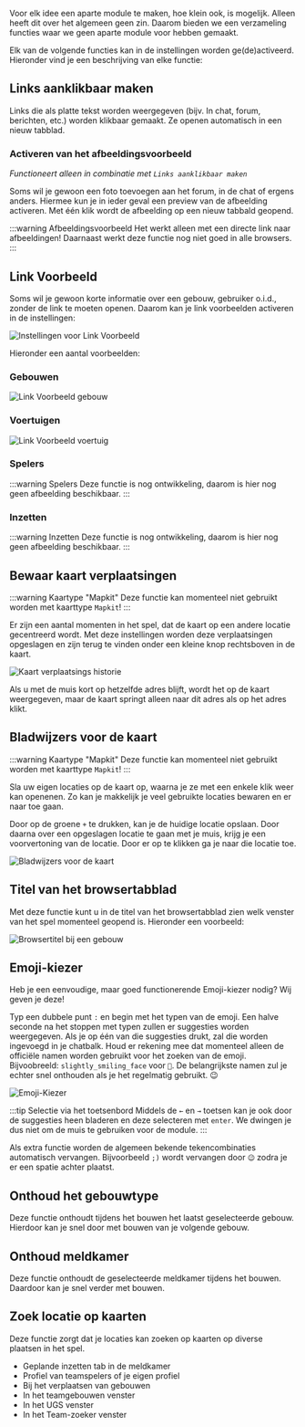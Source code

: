 Voor elk idee een aparte module te maken, hoe klein ook, is mogelijk. Alleen heeft dit over het algemeen geen zin. Daarom bieden we een verzameling functies waar we geen aparte module voor hebben gemaakt. 

Elk van de volgende functies kan in de instellingen worden ge(de)activeerd. Hieronder vind je een beschrijving van elke functie:

## Links aanklikbaar maken
Links die als platte tekst worden weergegeven (bijv. In chat, forum, berichten, etc.) worden klikbaar gemaakt. Ze openen automatisch in een nieuw tabblad.

### Activeren van het afbeeldingsvoorbeeld
*Functioneert alleen in combinatie met `Links aanklikbaar maken`*

Soms wil je gewoon een foto toevoegen aan het forum, in de chat of ergens anders. Hiermee kun je in ieder geval een preview van de afbeelding activeren. Met één klik wordt de afbeelding op een nieuw tabbald geopend. 

:::warning Afbeeldingsvoorbeeld
Het werkt alleen met een directe link naar afbeeldingen! Daarnaast werkt deze functie nog niet goed in alle browsers.
:::

## Link Voorbeeld
Soms wil je gewoon korte informatie over een gebouw, gebruiker o.i.d., zonder de link te moeten openen. Daarom kan je link voorbeelden activeren in de instellingen:

![Instellingen voor Link Voorbeeld](linkPreview_setting.png)

Hieronder een aantal voorbeelden:

### Gebouwen
![Link Voorbeeld gebouw](linkPreview_building.png)

### Voertuigen
![Link Voorbeeld voertuig](linkPreview_vehicle.png)

### Spelers
:::warning Spelers
Deze functie is nog ontwikkeling, daarom is hier nog geen afbeelding beschikbaar.
:::

### Inzetten
:::warning Inzetten
Deze functie is nog ontwikkeling, daarom is hier nog geen afbeelding beschikbaar.
:::


## Bewaar kaart verplaatsingen

:::warning Kaartype "Mapkit"
Deze functie kan momenteel niet gebruikt worden met kaarttype `Mapkit`!
:::

Er zijn een aantal momenten in het spel, dat de kaart op een andere locatie gecentreerd wordt. Met deze instellingen worden deze verplaatsingen opgeslagen en zijn terug te vinden onder een kleine knop rechtsboven in de kaart. 

![Kaart verplaatsings historie](mapUndo.png)

Als u met de muis kort op hetzelfde adres blijft, wordt het op de kaart weergegeven, maar de kaart springt alleen naar dit adres als op het adres klikt. 

## Bladwijzers voor de kaart

:::warning Kaartype "Mapkit"
Deze functie kan momenteel niet gebruikt worden met kaarttype `Mapkit`!
:::

Sla uw eigen locaties op de kaart op, waarna je ze met een enkele klik weer kan openenen. Zo kan je makkelijk je veel gebruikte locaties bewaren en er naar toe gaan. 

Door op de groene `+` te drukken, kan je de huidige locatie opslaan. Door daarna over een opgeslagen locatie te gaan met je muis, krijg je een voorvertoning van de locatie. Door er op te klikken ga je naar die locatie toe. 

![Bladwijzers voor de kaart](ownMapMarkers.png)


## Titel van het browsertabblad

Met deze functie kunt u in de titel van het browsertabblad zien welk venster van het spel momenteel geopend is. Hieronder een voorbeeld:

![Browsertitel bij een gebouw](browsertitle.png)

## Emoji-kiezer

Heb je een eenvoudige, maar goed functionerende Emoji-kiezer nodig? Wij geven je deze!

Typ een dubbele punt `:` en begin met het typen van de emoji. Een halve seconde na het stoppen met typen zullen er suggesties worden weergegeven. Als je op één van die suggesties drukt, zal die worden ingevoegd in je chatbalk.  Houd er rekening mee dat momenteel alleen de officiële namen worden gebruikt voor het zoeken van de emoji. Bijvoobreeld: `slightly_smiling_face` voor `🙂`. De belangrijkste namen zul je echter snel onthouden als je het regelmatig gebruikt. 😉

![Emoji-Kiezer](emojipicker.png)

:::tip Selectie via het toetsenbord
Middels de `←` en `→` toetsen kan je ook door de suggesties heen bladeren en deze selecteren met `enter`. We dwingen je dus niet om de muis te gebruiken voor de module. 
:::

Als extra functie worden de algemeen bekende tekencombinaties automatisch vervangen. Bijvoorbeeld `;)` wordt vervangen door `😉` zodra je er een spatie achter plaatst. 

## Onthoud het gebouwtype
Deze functie onthoudt tijdens het bouwen het laatst geselecteerde gebouw. Hierdoor kan je snel door met bouwen van je volgende gebouw.

## Onthoud meldkamer
Deze functie onthoudt de geselecteerde meldkamer tijdens het bouwen. Daardoor kan je snel verder met bouwen. 

## Zoek locatie op kaarten
Deze functie zorgt dat je locaties kan zoeken op kaarten op diverse plaatsen in het spel. 
* Geplande inzetten tab in de meldkamer
* Profiel van teamspelers of je eigen profiel
* Bij het verplaatsen van gebouwen
* In het teamgebouwen venster
* In het UGS venster
* In het Team-zoeker venster
